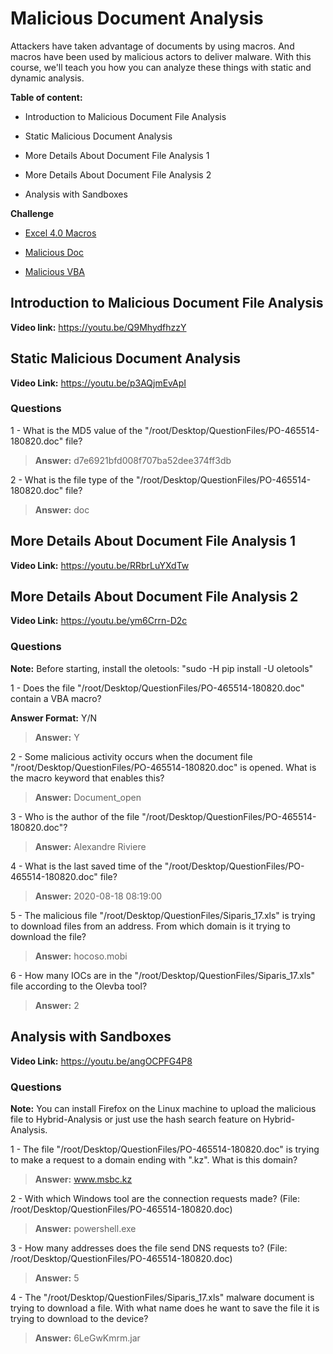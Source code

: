 # Malicious Document Analysis

Attackers have taken advantage of documents by using macros. And macros have been used by malicious actors to deliver malware. With this course, we'll teach you how you can analyze these things with static and dynamic analysis.

**Table of content:**

- Introduction to Malicious Document File Analysis

- Static Malicious Document Analysis
- More Details About Document File Analysis 1
- More Details About Document File Analysis 2
- Analysis with Sandboxes

**Challenge**

- [Excel 4.0 Macros](https://app.letsdefend.io/challenge/Excel-40-Macros)

- [Malicious Doc](https://app.letsdefend.io/challenge/malicious-doic)
- [Malicious VBA](https://app.letsdefend.io/challenge/Malicious-VBA)

## Introduction to Malicious Document File Analysis

**Video link:** https://youtu.be/Q9MhydfhzzY

## Static Malicious Document Analysis

**Video Link:** https://youtu.be/p3AQjmEvApI

### Questions

1 - What is the MD5 value of the "/root/Desktop/QuestionFiles/PO-465514-180820.doc" file?

> **Answer:** d7e6921bfd008f707ba52dee374ff3db

2 - What is the file type of the "/root/Desktop/QuestionFiles/PO-465514-180820.doc" file?

> **Answer:** doc

## More Details About Document File Analysis 1

**Video Link:** https://youtu.be/RRbrLuYXdTw

## More Details About Document File Analysis 2

**Video Link:** https://youtu.be/ym6Crrn-D2c

### Questions

**Note:** Before starting, install the oletools: "sudo -H pip install -U oletools"

1 - Does the file "/root/Desktop/QuestionFiles/PO-465514-180820.doc" contain a VBA macro?

**Answer Format:** Y/N

> **Answer:** Y

2 - Some malicious activity occurs when the document file  "/root/Desktop/QuestionFiles/PO-465514-180820.doc" is opened. What is  the macro keyword that enables this?

> **Answer:** Document_open

3 - Who is the author of the file "/root/Desktop/QuestionFiles/PO-465514-180820.doc"?

> **Answer:** Alexandre Riviere

4 - What is the last saved time of the "/root/Desktop/QuestionFiles/PO-465514-180820.doc" file?

> **Answer:** 2020-08-18 08:19:00

5 - The malicious file "/root/Desktop/QuestionFiles/Siparis_17.xls" is  trying to download files from an address. From which domain is it trying to download the file?

> **Answer:** hocoso.mobi

6 - How many IOCs are in the "/root/Desktop/QuestionFiles/Siparis_17.xls" file according to the Olevba tool?

> **Answer:** 2

## Analysis with Sandboxes

**Video Link:** https://youtu.be/angOCPFG4P8

### Questions

**Note:** You can install Firefox on the Linux machine to upload the malicious file to Hybrid-Analysis or just use the hash search feature  on Hybrid-Analysis.

1 - The file "/root/Desktop/QuestionFiles/PO-465514-180820.doc" is trying to make a request to a domain ending with ".kz". What is this domain?

> **Answer:** www.msbc.kz

2 - With which Windows tool are the connection requests made? (File: /root/Desktop/QuestionFiles/PO-465514-180820.doc)

> **Answer:** powershell.exe

3 - How many addresses does the file send DNS requests to? (File: /root/Desktop/QuestionFiles/PO-465514-180820.doc)

> **Answer:** 5

4 - The "/root/Desktop/QuestionFiles/Siparis_17.xls" malware document is  trying to download a file. With what name does he want to save the file  it is trying to download to the device?

> **Answer:** 6LeGwKmrm.jar